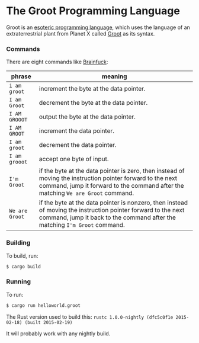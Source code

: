 # The Groot Programming Language

Groot is an [esoteric programming language](http://en.wikipedia.org/wiki/Esoteric_programming_language), which
uses the language of an extraterrestrial plant from Planet X called [Groot](http://en.wikipedia.org/wiki/Groot) as its syntax.

### Commands

There are eight commands like [Brainfuck](http://en.wikipedia.org/wiki/Brainfuck):

phrase|meaning|
--------|---------|
`i am groot`|increment the byte at the data pointer.|
`I am Groot`|decrement the byte at the data pointer.|
`I AM GROOOT`|output the byte at the data pointer.|
`I AM GROOT`|increment the data pointer.|
`I am groot`|decrement the data pointer.|
`I am grooot`|accept one byte of input.|
`I'm Groot`|if the byte at the data pointer is zero, then instead of moving the instruction pointer forward to the next command, jump it forward to the command after the matching `We are Groot` command.|
`We are Groot`|if the byte at the data pointer is nonzero, then instead of moving the instruction pointer forward to the next command, jump it back to the command after the matching `I'm Groot` command.|

### Building

To build, run:
```bash
$ cargo build
```

### Running

To run:
```bash
$ cargo run helloworld.groot
```

The Rust version used to build this:
`rustc 1.0.0-nightly (dfc5c0f1e 2015-02-18) (built 2015-02-19)`

It will probably work with any nightly build.
